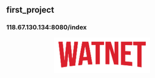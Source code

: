 ## first_project

### 118.67.130.134:8080/index

<p align="center">
  <img src="/watnet/src/main/webapp/res/img/logo.png" width="50%" height="auto">
</p>
